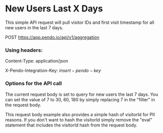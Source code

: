 # New Users Last X Days

This simple API request will pull visitor IDs and first visit timestamp for all new users in the last 7 days.


POST https://app.pendo.io/api/v1/aggregation

### Using headers:

Content-Type: application/json

X-Pendo-Integration-Key: $insert-pendo-key$

### Options for the API call

The current request body is set to query for new users the last 7 days.  You can set the value of 7 to 30, 60, 180 by simply replacing 7 in the "filter" in the request body.

This request body example also provides a simple hash of visitorId for PII reasons.  If you don't want to hash the visitorId simply remove the "eval" statement that includes the visitorId hash from the request body.
